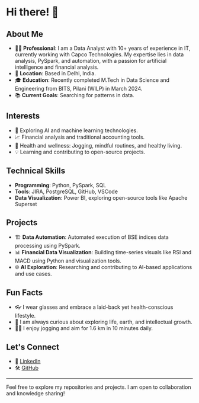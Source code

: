 # Hi there! 👋

## About Me

- 👩‍💻 **Professional**: I am a Data Analyst with 10+ years of experience in IT, currently working with Capco Technologies. My expertise lies in data analysis, PySpark, and automation, with a passion for artificial intelligence and financial analysis.
- 📍 **Location**: Based in Delhi, India.
- 🎓 **Education**: Recently completed M.Tech in Data Science and Engineering from BITS, Pilani (WILP) in March 2024.
- 📚 **Current Goals**: Searching for patterns in data.

## Interests

- 🤖 Exploring AI and machine learning technologies.
- 📈 Financial analysis and traditional accounting tools.
- 🧘 Health and wellness: Jogging, mindful routines, and healthy living.
- 💡 Learning and contributing to open-source projects.

## Technical Skills

- **Programming**: Python, PySpark, SQL
- **Tools**: JIRA, PostgreSQL, GitHub, VSCode
- **Data Visualization**: Power BI, exploring open-source tools like Apache Superset

## Projects

- 🏗 **Data Automation**: Automated execution of BSE indices data processing using PySpark.
- 📊 **Financial Data Visualization**: Building time-series visuals like RSI and MACD using Python and visualization tools.
- 🌐 **AI Exploration**: Researching and contributing to AI-based applications and use cases.

## Fun Facts

- 👓 I wear glasses and embrace a laid-back yet health-conscious lifestyle.
- 🌟 I am always curious about exploring life, earth, and intellectual growth.
- 🏃‍♀️ I enjoy jogging and aim for 1.6 km in 10 minutes daily.

## Let's Connect

- 💼 [LinkedIn](https://www.linkedin.com/) 
- 🛠 [GitHub](https://github.com/)

---
Feel free to explore my repositories and projects. I am open to collaboration and knowledge sharing!
